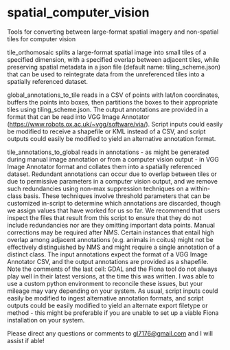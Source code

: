 # spatial_computer_vision
Tools for converting between large-format spatial imagery and non-spatial tiles for computer vision

tile_orthomosaic splits a large-format spatial image into small tiles of a specified dimension, with a specified overlap between adjacent tiles, while preserving spatial metadata in a json file (default name: tiling_scheme.json) that can be used to reintegrate data from the unreferenced tiles into a spatially referenced dataset.

global_annotations_to_tile reads in a CSV of points with lat/lon coordinates, buffers the points into boxes, then partitions the boxes to their appropriate tiles using tiling_scheme.json. The output annotations are provided in a format that can be read into VGG Image Annotator (https://www.robots.ox.ac.uk/~vgg/software/via/). Script inputs could easily be modified to receive a shapefile or KML instead of a CSV, and script outputs could easily be modified to yield an alternative annotation format.

tile_annotations_to_global reads in annotations - as might be generated during manual image annotation or from a computer vision output - in VGG Image Annotator format and collates them into a spatially referenced dataset. Redundant annotations can occur due to overlap between tiles or due to permissive parameters in a computer vision output, and we remove such redundancies using non-max suppression techniques on a within-class basis. These techniques involve threshold parameters that can be customized in-script to determine which annotations are discarded, though we assign values that have worked for us so far. We recommend that users inspect the files that result from this script to ensure that they do not include redundancies nor are they omitting important data points. Manual corrections may be required after NMS. Certain instances that entail high overlap among adjacent annotations (e.g. animals in coitus) might not be effectively distinguished by NMS and might require a single annotation of a distinct class. The input annotations expect the format of a VGG Image Annotator CSV, and the output annotations are provided as a shapefile. Note the comments of the last cell: GDAL and the Fiona tool do not always play well in their latest versions, at the time this was written. I was able to use a custom python environment to reconcile these issues, but your mileage may vary depending on your system. As usual, script inputs could easily be modified to ingest alternative annotation formats, and script outputs could be easily modified to yield an alternate export filetype or method - this might be preferable if you are unable to set up a viable Fiona installation on your system.

Please direct any questions or comments to gl7176@gmail.com and I will assist if able!
